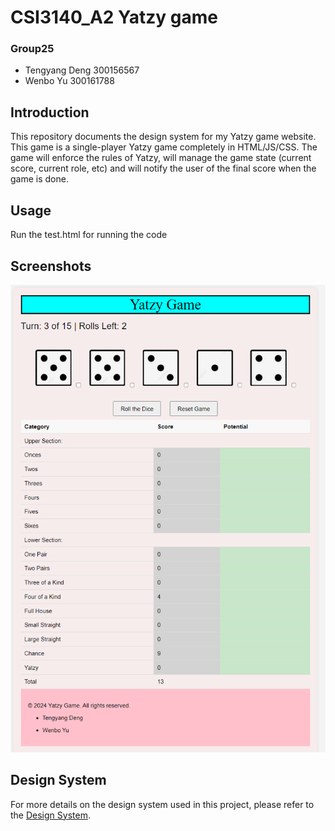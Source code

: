 # CSI3140_A2 Yatzy game
### Group25
* Tengyang Deng 300156567
* Wenbo Yu 300161788

## Introduction
This repository documents the design system for my Yatzy game website. This game is a single-player Yatzy game completely in HTML/JS/CSS. The game will enforce the rules of Yatzy, will manage the game state (current score, current role, etc) and will notify the user of the final score when the game is done.

## Usage

Run the test.html for running the code

## Screenshots
![common states](states.png)
## Design System
For more details on the design system used in this project, please refer to the [Design System](/docs/design_system.md).
